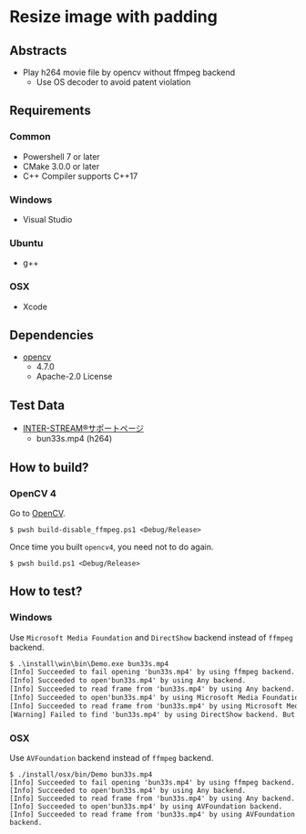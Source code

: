 # Resize image with padding

## Abstracts

* Play h264 movie file by opencv without ffmpeg backend
  * Use OS decoder to avoid patent violation 

## Requirements

### Common

* Powershell 7 or later
* CMake 3.0.0 or later
* C++ Compiler supports C++17

### Windows

* Visual Studio

### Ubuntu

* g++

### OSX

* Xcode

## Dependencies

* [opencv](https://github.com/opencv/opencv)
  * 4.7.0
  * Apache-2.0 License

## Test Data

* [INTER-STREAM®サポートページ](https://inter-stream.jp/interstream_support/ems/08_05.html)
  * bun33s.mp4 (h264)

## How to build?

### OpenCV 4

Go to [OpenCV](..).

````shell
$ pwsh build-disable_ffmpeg.ps1 <Debug/Release>
````

Once time you built `opencv4`, you need not to do again.

````shell
$ pwsh build.ps1 <Debug/Release>
````

## How to test?

### Windows

Use `Microsoft Media Foundation` and `DirectShow` backend instead of `ffmpeg` backend.

````bat
$ .\install\win\bin\Demo.exe bun33s.mp4
[Info] Succeeded to fail opening 'bun33s.mp4' by using ffmpeg backend.
[Info] Succeeded to open'bun33s.mp4' by using Any backend.
[Info] Succeeded to read frame from 'bun33s.mp4' by using Any backend.
[Info] Succeeded to open'bun33s.mp4' by using Microsoft Media Foundation backend.
[Info] Succeeded to read frame from 'bun33s.mp4' by using Microsoft Media Foundation backend.
[Warning] Failed to find 'bun33s.mp4' by using DirectShow backend. But System does not have proper codec to play video for DirectShow.
````

### OSX

Use `AVFoundation` backend instead of `ffmpeg` backend.

````shell
$ ./install/osx/bin/Demo bun33s.mp4 
[Info] Succeeded to fail opening 'bun33s.mp4' by using ffmpeg backend.
[Info] Succeeded to open'bun33s.mp4' by using Any backend.
[Info] Succeeded to read frame from 'bun33s.mp4' by using Any backend.
[Info] Succeeded to open'bun33s.mp4' by using AVFoundation backend.
[Info] Succeeded to read frame from 'bun33s.mp4' by using AVFoundation backend.
````